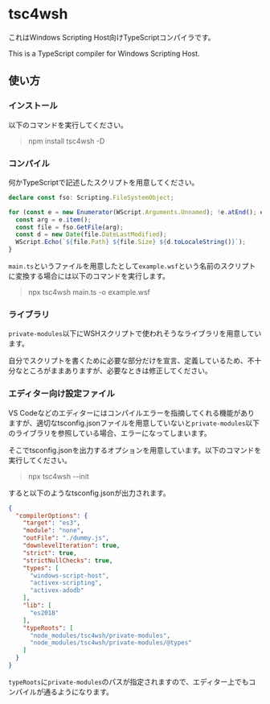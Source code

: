 # tsc4wsh

これはWindows Scripting Host向けTypeScriptコンパイラです。

This is a TypeScript compiler for Windows Scripting Host.

## 使い方

### インストール

以下のコマンドを実行してください。

> npm install tsc4wsh -D

### コンパイル

何かTypeScriptで記述したスクリプトを用意してください。

```ts
declare const fso: Scripting.FileSystemObject;

for (const e = new Enumerator(WScript.Arguments.Unnamed); !e.atEnd(); e.moveNext()) {
  const arg = e.item();
  const file = fso.GetFile(arg);
  const d = new Date(file.DateLastModified);
  WScript.Echo(`${file.Path} ${file.Size} ${d.toLocaleString()}`);
}
```

`main.ts`というファイルを用意したとして`example.wsf`という名前のスクリプトに変換する場合には以下のコマンドを実行します。

> npx tsc4wsh main.ts -o example.wsf

### ライブラリ

`private-modules`以下にWSHスクリプトで使われそうなライブラリを用意しています。

自分でスクリプトを書くために必要な部分だけを宣言、定義しているため、不十分なところがままありますが、必要なときは修正してください。

### エディター向け設定ファイル

VS Codeなどのエディターにはコンパイルエラーを指摘してくれる機能がありますが、適切なtsconfig.jsonファイルを用意していないと`private-modules`以下のライブラリを参照している場合、エラーになってしまいます。

そこでtsconfig.jsonを出力するオプションを用意しています。以下のコマンドを実行してください。

> npx tsc4wsh --init

すると以下のようなtsconfig.jsonが出力されます。

```json
{
  "compilerOptions": {
    "target": "es3",
    "module": "none",
    "outFile": "./dummy.js",
    "downlevelIteration": true,
    "strict": true,
    "strictNullChecks": true,
    "types": [
      "windows-script-host",
      "activex-scripting",
      "activex-adodb"
    ],
    "lib": [
      "es2018"
    ],
    "typeRoots": [
      "node_modules/tsc4wsh/private-modules",
      "node_modules/tsc4wsh/private-modules/@types"
    ]
  }
}
```

`typeRoots`に`private-modules`のパスが指定されますので、エディター上でもコンパイルが通るようになります。

